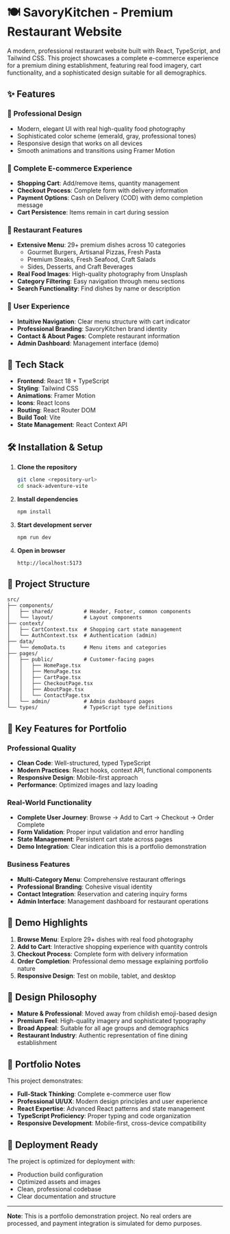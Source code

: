 # 🍽️ SavoryKitchen - Premium Restaurant Website

A modern, professional restaurant website built with React, TypeScript, and Tailwind CSS. This project showcases a complete e-commerce experience for a premium dining establishment, featuring real food imagery, cart functionality, and a sophisticated design suitable for all demographics.

## ✨ Features

### 🎨 **Professional Design**
- Modern, elegant UI with real high-quality food photography
- Sophisticated color scheme (emerald, gray, professional tones)
- Responsive design that works on all devices
- Smooth animations and transitions using Framer Motion

### 🛒 **Complete E-commerce Experience**
- **Shopping Cart**: Add/remove items, quantity management
- **Checkout Process**: Complete form with delivery information
- **Payment Options**: Cash on Delivery (COD) with demo completion message
- **Cart Persistence**: Items remain in cart during session

### 🍴 **Restaurant Features**
- **Extensive Menu**: 29+ premium dishes across 10 categories
  - Gourmet Burgers, Artisanal Pizzas, Fresh Pasta
  - Premium Steaks, Fresh Seafood, Craft Salads
  - Sides, Desserts, and Craft Beverages
- **Real Food Images**: High-quality photography from Unsplash
- **Category Filtering**: Easy navigation through menu sections
- **Search Functionality**: Find dishes by name or description

### 📱 **User Experience**
- **Intuitive Navigation**: Clear menu structure with cart indicator
- **Professional Branding**: SavoryKitchen brand identity
- **Contact & About Pages**: Complete restaurant information
- **Admin Dashboard**: Management interface (demo)

## 🚀 **Tech Stack**

- **Frontend**: React 18 + TypeScript
- **Styling**: Tailwind CSS
- **Animations**: Framer Motion
- **Icons**: React Icons
- **Routing**: React Router DOM
- **Build Tool**: Vite
- **State Management**: React Context API

## 🛠️ **Installation & Setup**

1. **Clone the repository**
   ```bash
   git clone <repository-url>
   cd snack-adventure-vite
   ```

2. **Install dependencies**
   ```bash
   npm install
   ```

3. **Start development server**
   ```bash
   npm run dev
   ```

4. **Open in browser**
   ```
   http://localhost:5173
   ```

## 📁 **Project Structure**

```
src/
├── components/
│   ├── shared/          # Header, Footer, common components
│   └── layout/          # Layout components
├── context/
│   ├── CartContext.tsx  # Shopping cart state management
│   └── AuthContext.tsx  # Authentication (admin)
├── data/
│   └── demoData.ts      # Menu items and categories
├── pages/
│   ├── public/          # Customer-facing pages
│   │   ├── HomePage.tsx
│   │   ├── MenuPage.tsx
│   │   ├── CartPage.tsx
│   │   ├── CheckoutPage.tsx
│   │   ├── AboutPage.tsx
│   │   └── ContactPage.tsx
│   └── admin/           # Admin dashboard pages
└── types/               # TypeScript type definitions
```

## 🎯 **Key Features for Portfolio**

### **Professional Quality**
- **Clean Code**: Well-structured, typed TypeScript
- **Modern Practices**: React hooks, context API, functional components
- **Responsive Design**: Mobile-first approach
- **Performance**: Optimized images and lazy loading

### **Real-World Functionality**
- **Complete User Journey**: Browse → Add to Cart → Checkout → Order Complete
- **Form Validation**: Proper input validation and error handling
- **State Management**: Persistent cart state across pages
- **Demo Integration**: Clear indication this is a portfolio demonstration

### **Business Features**
- **Multi-Category Menu**: Comprehensive restaurant offerings
- **Professional Branding**: Cohesive visual identity
- **Contact Integration**: Reservation and catering inquiry forms
- **Admin Interface**: Management dashboard for restaurant operations

## 🌟 **Demo Highlights**

1. **Browse Menu**: Explore 29+ dishes with real food photography
2. **Add to Cart**: Interactive shopping experience with quantity controls
3. **Checkout Process**: Complete form with delivery information
4. **Order Completion**: Professional demo message explaining portfolio nature
5. **Responsive Design**: Test on mobile, tablet, and desktop

## 🎨 **Design Philosophy**

- **Mature & Professional**: Moved away from childish emoji-based design
- **Premium Feel**: High-quality imagery and sophisticated typography
- **Broad Appeal**: Suitable for all age groups and demographics
- **Restaurant Industry**: Authentic representation of fine dining establishment

## 📝 **Portfolio Notes**

This project demonstrates:
- **Full-Stack Thinking**: Complete e-commerce user flow
- **Professional UI/UX**: Modern design principles and user experience
- **React Expertise**: Advanced React patterns and state management
- **TypeScript Proficiency**: Proper typing and code organization
- **Responsive Development**: Mobile-first, cross-device compatibility

## 🚀 **Deployment Ready**

The project is optimized for deployment with:
- Production build configuration
- Optimized assets and images
- Clean, professional codebase
- Clear documentation and structure

---

**Note**: This is a portfolio demonstration project. No real orders are processed, and payment integration is simulated for demo purposes.
